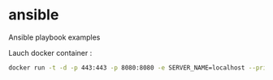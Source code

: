 # ansible
Ansible playbook examples

Lauch docker container :

```bash
docker run -t -d -p 443:443 -p 8080:8080 -e SERVER_NAME=localhost --privileged  --name=tower ybalt/ansible-tower  
```